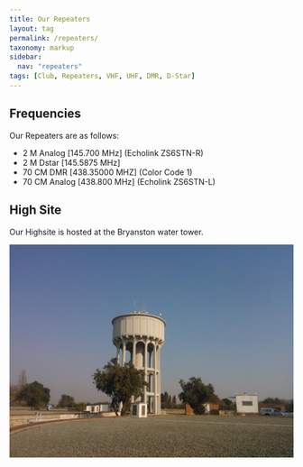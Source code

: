 ```yaml
---
title: Our Repeaters
layout: tag
permalink: /repeaters/
taxonomy: markup
sidebar:
  nav: "repeaters"
tags: [Club, Repeaters, VHF, UHF, DMR, D-Star]
---
```


Frequencies
---

Our Repeaters are as follows:
- 2 M Analog [145.700 MHz]   (Echolink ZS6STN-R) 
- 2 M Dstar [145.5875 MHz]
- 70 CM DMR [438.35000 MHZ] (Color Code 1)
- 70 CM Analog [438.800 MHz]  (Echolink ZS6STN-L)


High Site
---

Our Highsite is hosted at the Bryanston water tower.

![Bryanston  Highsite](/assets/images/repeaters/HighSite.jpg)